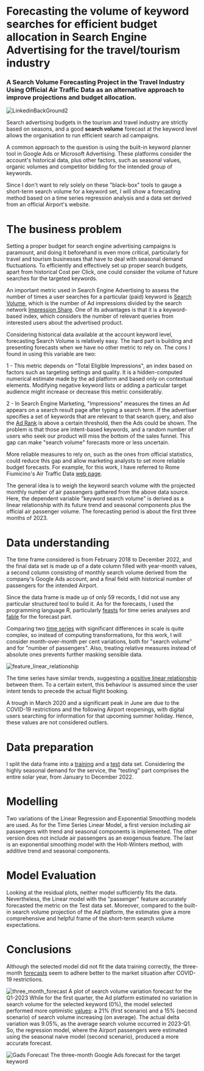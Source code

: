# Forecasting the volume of keyword searches for efficient budget allocation in Search Engine Advertising for the travel/tourism industry

### A Search Volume Forecasting Project in the Travel Industry Using Official Air Traffic Data as an alternative approach to improve projections and budget allocation.

![LinkedinBackGround2](https://github.com/EdoardoMonteleoni/keyword-search-volume-forecast/assets/105068746/b0658c0b-a92c-4ef6-8e81-0c74cb9e272e)

Search advertising budgets in the tourism and travel industry are strictly based on seasons, and a good **search volume** forecast at the keyword level allows the organisation to run efficient search ad campaigns.

A common approach to the question is using the built-in keyword planner tool in Google Ads or Microsoft Advertising. These platforms consider the account's historical data, plus other factors, such as seasonal values, organic volumes and competitor bidding for the intended group of keywords.

Since I don't want to rely solely on these "black-box" tools to gauge a short-term search volume for a keyword set, I will show a forecasting method based on a time series regression analysis and a data set derived from an official Airport's website.

# The business problem

Setting a proper budget for search engine advertising campaigns is paramount, and doing it beforehand is even more critical, particularly for travel and tourism businesses that have to deal with seasonal demand fluctuations. To efficiently and effectively set up proper search budgets, apart from historical Cost per Click, one could consider the volume of future searches for the targeted keywords.

An important metric used in Search Engine Advertising to assess the number of times a user searches for a particular (paid) keyword is [Search Volume](https://adalysis.com/blog/ppc-kpi-monitoring-how-to-diagnose-changes-to-your-impression-search-volume), which is the number of Ad impressions divided by the search network [Impression Share](https://adalysis.com/blog/ppc-kpi-monitoring-how-to-diagnose-changes-to-your-impression-search-volume).
One of its advantages is that it is a keyword-based index, which considers the number of relevant queries from interested users about the advertised product.

Considering historical data available at the account keyword level, forecasting Search Volume is relatively easy. The hard part is building and presenting forecasts when we have no other metric to rely on. 
The cons I found in using this variable are two:

1 -  This metric depends on "Total Eligible Impressions", an index based on factors such as targeting settings and quality. It is a hidden-computed numerical estimate made by the ad platform and based only on contextual elements. Modifying negative keyword lists or adding a particular target audience might increase or decrease this metric considerably.

2 - In Search Engine Marketing, "Impressions" measures the times an Ad appears on a search result page after typing a search term. If the advertiser specifies a set of keywords that are relevant to that search query, and also the [Ad Rank](https://support.google.com/google-ads/answer/1752122?hl=en&ref_topic=24937&sjid=13026874370645627094-EU) is above a certain threshold, then the Ads could be shown. The problem is that those are intent-based keywords, and a random number of users who seek our product will miss the bottom of the sales funnel. This gap can make "search volume" forecasts more or less uncertain.

More reliable measures to rely on, such as the ones from official statistics, could reduce this gap and allow marketing analysts to set more reliable budget forecasts. For example, for this work, I have referred to Rome Fiumicino's Air Traffic Data [web page](https://www.adr.it/web/aeroporti-di-roma-en/bsn-traffic-data?p_p_id=it_adr_trafficdata_web_portlet_TrafficDataWebPortlet&p_p_lifecycle=0&p_p_state=normal&p_p_mode=view&_it_adr_trafficdata_web_portlet_TrafficDataWebPortlet_dataRif=202312&_it_adr_trafficdata_web_portlet_TrafficDataWebPortlet_tabs1=FCO).

The general idea is to weigh the keyword search volume with the projected monthly number of air passengers gathered from the above data source. Here, the dependent variable "keyword search volume" is derived as a linear relationship with its future trend and seasonal components plus the official air passenger volume. The forecasting period is about the first three months of 2023.

# Data understanding

The time frame considered is from February 2018 to December 2022, and the final data set is made up of a date column filled with year-month values, a second column consisting of monthly search volume derived from the company's Google Ads account, and a final field with historical number of passengers for the intended Airport. 

Since the data frame is made up of only 59 records,  I did not use any particular structured tool to build it. As for the forecasts, I used the programming language R, particularly [feasts](https://feasts.tidyverts.org/) for time series analyses and [fable](https://fable.tidyverts.org/) for the forecast part.

Comparing two [time series](Search_vs_passengers_variation.pdf) with significant differences in scale is quite complex, so instead of computing transformations, for this work, I will consider month-over-month per cent variations, both for "search volume" and for "number of passengers". Also, treating relative measures instead of absolute ones prevents further masking sensible data.

![feature_linear_relationship](https://github.com/EdoardoMonteleoni/keyword-search-volume-forecast/assets/105068746/96f46664-9737-40ae-990b-93fc139ec998)

The time series have similar trends, suggesting a [positive linear relationship](feature_linear_relationship.pdf) between them. To a certain extent, this behaviour is assumed since the user intent tends to precede the actual flight booking. 

A trough in March 2020 and a significant peak in June are due to the COVID-19 restrictions and the following Airport reopenings, 
with digital users searching for information for that upcoming summer holiday. Hence, these values are not considered outliers.

# Data preparation

I split the data frame into a [training](training_df.csv) and a [test](test_df.csv) data set. Considering the highly seasonal demand for the service, the "testing" part comprises the entire solar year, from January to December 2022.

# Modelling

Two variations of the Linear Regression and Exponential Smoothing models are used. 
As for the Time Series Linear Model, a first version including air passengers with trend and seasonal components is implemented. The other version does not include air passengers as an exogenous feature.
The last is an exponential smoothing model with the Holt-Winters method, with additive trend and seasonal components.

# Model Evaluation

Looking at the residual plots, neither model sufficiently fits the data. Nevertheless, the Linear model with the "passenger" feature accurately forecasted the metric on the Test data set. Moreover, compared to the built-in search volume projection of the Ad platform, the estimates give a more comprehensive and helpful frame of the short-term search volume expectations.

# Conclusions

Although the selected model did not fit the data training correctly, the three-month [forecasts](three_month_forecast.pdf) seem to adhere better to the market situation after COVID-19 restrictions. 

![three_month_forecast](https://github.com/EdoardoMonteleoni/keyword-search-volume-forecast/assets/105068746/5ce0c4fd-5efa-45b4-8d0a-70086e4510fe)
A plot of search volume variation forecast for the Q1-2023
While for the first quarter, the Ad platform estimated no variation in search volume for the selected keyword (0%), the model selected performed more optimistic [values](forecast.csv): a 21% (first scenario) and a 15% (second scenario) of search volume increasing (on average). The actual delta variation was 9.05%, as the average search volume occurred in 2023-Q1. So, the regression model, where the Airport passengers were estimated using the seasonal naive model (second scenario), produced a more accurate forecast.

![Gads Forecast](https://github.com/EdoardoMonteleoni/keyword-search-volume-forecast/assets/105068746/f1ba85a8-cf72-4756-92ee-343645043eba)
The three-month Google Ads forecast for the target keyword
